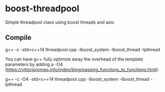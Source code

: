 # boost-threadpool
Simple threadpool class using boost threads and asio

## Compile
g++ -c -std=c++14 threadpool.cpp -lboost_system -lboost_thread -lpthread

You can have g++ fully optimize away the overhead of the template parameters by adding a -O4 (https://vittorioromeo.info/index/blog/passing_functions_to_functions.html):

g++ -c -O4 -std=c++14 threadpool.cpp -lboost_system -lboost_thread -lpthread
